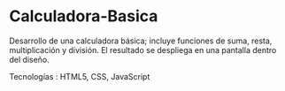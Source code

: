 # Calculadora-Basica

Desarrollo de una calculadora básica; 
incluye funciones de suma, resta, multiplicación y división.
El resultado se despliega en una pantalla dentro del diseño.

Tecnologías : HTML5, CSS, JavaScript
